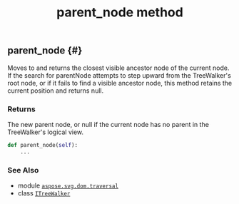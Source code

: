 ﻿---
title: parent_node method
second_title: Aspose.SVG for Python via .NET API References
description: 
type: docs
weight: 60
url: /python-net/aspose.svg.dom.traversal/itreewalker/parent_node/
is_root: false
---

## parent_node {#}

Moves to and returns the closest visible ancestor node of the current
node. If the search for parentNode attempts to step
upward from the TreeWalker's root node, or
if it fails to find a visible ancestor node, this method retains the
current position and returns null.


### Returns 


The new parent node, or null if the current node
has no parent  in the TreeWalker's logical view.


```python
def parent_node(self):
    ...
```





### See Also
* module [`aspose.svg.dom.traversal`](../../)
* class [`ITreeWalker`](/svg/python-net/aspose.svg.dom.traversal/itreewalker)
